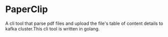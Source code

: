 # PaperClip
A cli tool that parse pdf files and upload the file's table of content details to kafka cluster.This cli tool is written in golang.